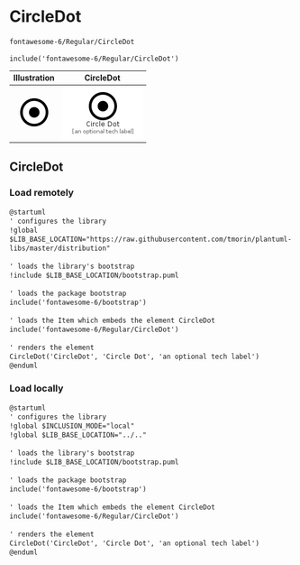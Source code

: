 # CircleDot


```text
fontawesome-6/Regular/CircleDot
```

```text
include('fontawesome-6/Regular/CircleDot')
```



| Illustration | CircleDot |
| :---: | :---: |
| ![illustration for Illustration](../../fontawesome-6/Regular/CircleDot.png) | ![illustration for CircleDot](../../fontawesome-6/Regular/CircleDot.Local.png) |




## CircleDot

### Load remotely
```plantuml
@startuml
' configures the library
!global $LIB_BASE_LOCATION="https://raw.githubusercontent.com/tmorin/plantuml-libs/master/distribution"

' loads the library's bootstrap
!include $LIB_BASE_LOCATION/bootstrap.puml

' loads the package bootstrap
include('fontawesome-6/bootstrap')

' loads the Item which embeds the element CircleDot
include('fontawesome-6/Regular/CircleDot')

' renders the element
CircleDot('CircleDot', 'Circle Dot', 'an optional tech label')
@enduml
```

### Load locally
```plantuml
@startuml
' configures the library
!global $INCLUSION_MODE="local"
!global $LIB_BASE_LOCATION="../.."

' loads the library's bootstrap
!include $LIB_BASE_LOCATION/bootstrap.puml

' loads the package bootstrap
include('fontawesome-6/bootstrap')

' loads the Item which embeds the element CircleDot
include('fontawesome-6/Regular/CircleDot')

' renders the element
CircleDot('CircleDot', 'Circle Dot', 'an optional tech label')
@enduml
```

